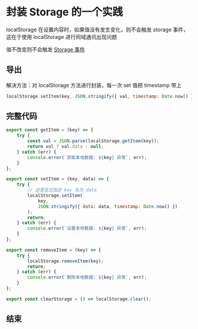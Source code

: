 # 封装 Storage 的一个实践

localStorage 在设置内容时，如果值没有发生变化，则不会触发 storage 事件，这在于使用 localStorage 进行同域通讯出现问题

值不改变则不会触发 [Storage 事件](https://developer.mozilla.org/zh-CN/docs/Web/API/Window/storage_event)

## 导出

解决方法：对 localStorage 方法进行封装，每一次 set 值把 timestamp 带上

```js
localStorage.setItem(key, JSON.stringify({ val, timestamp: Date.now() }));
```

## 完整代码

```js
export const getItem = (key) => {
    try {
        const val = JSON.parse(localStorage.getItem(key));
        return val ? val.data : null;
    } catch (err) {
        console.error(`获取本地数据: ${key} 异常`, err);
    }
};

export const setItem = (key, data) => {
    try {
        // 这里显式指定 key 名为 data
        localStorage.setItem(
            key,
            JSON.stringify({ data: data, timestamp: Date.now() })
        );
        return;
    } catch (err) {
        console.error(`设置本地数据: ${key} 异常`, err);
    }
};

export const removeItem = (key) => {
    try {
        localStorage.removeItem(key);
        return;
    } catch (err) {
        console.error(`删除本地数据: ${key} 异常`, err);
    }
};

export const clearStorage = () => localStorage.clear();
```

## 结束
